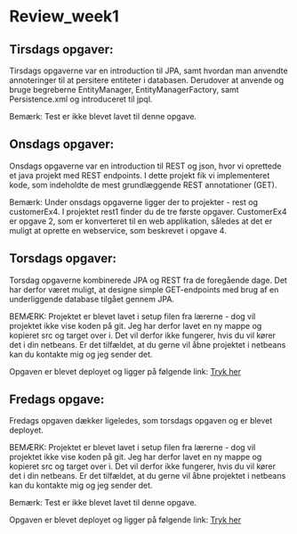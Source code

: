 # Review_week1
## Tirsdags opgaver:

Tirsdags opgaverne var en introduction til JPA, samt hvordan man anvendte annoteringer til at persitere entiteter i databasen. Derudover at anvende og bruge begreberne EntityManager, EntityManagerFactory, samt Persistence.xml og introduceret til jpql.

Bemærk: Test er ikke blevet lavet til denne opgave.

## Onsdags opgaver:

Onsdags opgaverne var en introduction til REST og json, hvor vi oprettede et java projekt med REST endpoints. I dette projekt fik vi implementeret kode, som indeholdte de mest grundlæggende REST annotationer (GET).

Bemærk: Under onsdags opgaverne ligger der to projekter - rest og customerEx4. I projektet rest1 finder du de tre første opgaver. CustomerEx4 er opgave 2, som er konverteret til en web applikation, således at det er muligt at oprette en webservice, som beskrevet i opgave 4.

## Torsdags opgaver:

Torsdag opgaverne kombinerede JPA og REST fra de foregående dage. Det har derfor været muligt, at designe simple GET-endpoints med brug af en underliggende database tilgået gennem JPA.

BEMÆRK: Projektet er blevet lavet i setup filen fra lærerne - dog vil projektet ikke vise koden på git. Jeg har derfor lavet en ny mappe og kopieret src og target over i. Det vil derfor ikke fungerer, hvis du vil kører det i din netbeans. Er det tilfældet, at du gerne vil åbne projektet i netbeans kan du kontakte mig og jeg sender det.

Opgaven er blevet deployet og ligger på følgende link: [Tryk her](http://206.189.53.103:8080/Employee/api/employee/all)

## Fredags opgave: 

Fredags opgaven dækker ligeledes, som torsdags opgaven og er blevet deployet.

BEMÆRK: Projektet er blevet lavet i setup filen fra lærerne - dog vil projektet ikke vise koden på git. Jeg har derfor lavet en ny mappe og kopieret src og target over i. Det vil derfor ikke fungerer, hvis du vil kører det i din netbeans. Er det tilfældet, at du gerne vil åbne projektet i netbeans kan du kontakte mig og jeg sender det.

Bemærk: Test er ikke blevet lavet til denne opgave.

Opgaven er blevet deployet og ligger på følgende link: [Tryk her](http://206.189.53.103:8080/bank/api/bankcustomer/all)
